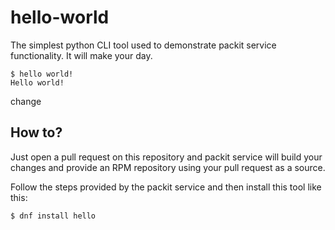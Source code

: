 # hello-world

The simplest python CLI tool used to demonstrate packit service functionality. It will make your day.

```
$ hello world!
Hello world!
```

change

## How to?

Just open a pull request on this repository and packit service will build your changes and provide an RPM repository using your pull request as a source.

Follow the steps provided by the packit service and then install this tool like this:
```bash
$ dnf install hello
```
